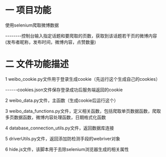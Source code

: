 
# 一 项目功能

使用selenium爬取微博数据

--------控制台输入指定话题和要爬取的页数，获取到该话题若干页的微博内容(发布者昵称，发布时间，微博内容，点赞数量)

# 二 文件功能描述

1 weibo_cookie.py文件用于登录生成cookie（先运行这个生成自己的cookies）

------cookies.json文件保存登录成功后服务端返回的cookie

2 weibo_data.py文件，主函数（生成cookie后运行这个）

3 weibo_data_functions.py文件，定义相关函数，包括爬取单页数据函数，爬取多页数据函数，微博内容处理函数，日期格式化函数

4 database_connection_utils.py文件，返回数据库连接

5 driverUtils.py文件，返回添加防检测手段的webriver对象

6 hide.js文件，该脚本用于去除selenium浏览器生成的相关属性

